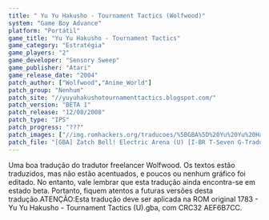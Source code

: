 ```yaml
---
title: " Yu Yu Hakusho - Tournament Tactics (Wolfwood)"
system: "Game Boy Advance"
platform: "Portátil"
game_title: "Yu Yu Hakusho - Tournament Tactics"
game_category: "Estratégia"
game_players: "2"
game_developer: "Sensory Sweep"
game_publisher: "Atari"
game_release_date: "2004"
patch_author: ["Wolfwood","Anime_World"]
patch_group: "Nenhum"
patch_site: "//yuyuhakushotournamenttactics.blogspot.com/"
patch_version: "BETA 1"
patch_release: "12/08/2008"
patch_type: "IPS"
patch_progress: "???"
patch_images: ["//img.romhackers.org/traducoes/%5BGBA%5D%20Yu%20Yu%20Hakusho%20-%20Tournament%20Tactics%20-%20Wolfwood%20-%2001.png","//img.romhackers.org/traducoes/%5BGBA%5D%20Yu%20Yu%20Hakusho%20-%20Tournament%20Tactics%20-%20Wolfwood%20-%2002.png","//img.romhackers.org/traducoes/%5BGBA%5D%20Yu%20Yu%20Hakusho%20-%20Tournament%20Tactics%20-%20Wolfwood%20-%2003.png"]
patch_file: "[GBA] Zatch Bell! Electric Arena (U) [I-BR T-Seven G-Tradu-GameX V-1.0 A-2007].zip"
---
```

Uma boa tradução do tradutor freelancer Wolfwood. Os textos estão traduzidos, mas não estão acentuados, e poucos ou nenhum gráfico foi editado. No entanto, vale lembrar que esta tradução ainda encontra-se em estado beta. Portanto, fiquem atentos a futuras versões desta tradução.ATENÇÃO:Esta tradução deve ser aplicada na ROM original 1783 - Yu Yu Hakusho - Tournament Tactics (U).gba, com CRC32 AEF6B7CC.